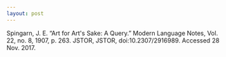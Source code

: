 ```yaml
---
layout: post
---
```


<p class="citation">
Spingarn, J. E. “Art for Art&#39;s Sake: A Query.” Modern Language Notes, Vol. 22, no. 8, 1907, p.
263. JSTOR, JSTOR, doi:10.2307/2916989. Accessed 28 Nov. 2017.
</p>
